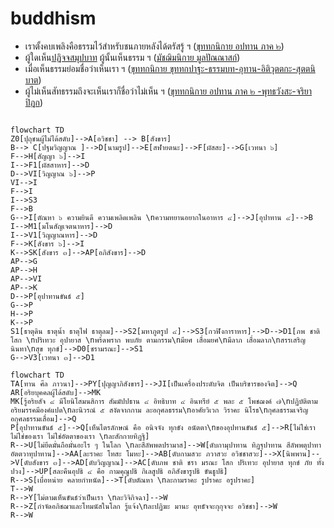 # buddhism
- เราตั้งคบเพลิงคือธรรมไว้สำหรับชนภายหลังได้ตรัสรู้ ฯ ([ขุททกนิกาย อปทาน ภาค ๒](https://84000.org/tipitaka/pitaka_item/r.php?B=33&A=8554&w=%E0%B8%95%E0%B8%B1%E0%B9%89%E0%B8%87%E0%B8%84%E0%B8%9A%E0%B9%80%E0%B8%9E%E0%B8%A5%E0%B8%B4%E0%B8%87%E0%B8%84%E0%B8%B7%E0%B8%AD%E0%B8%98%E0%B8%A3%E0%B8%A3%E0%B8%A1%E0%B9%84%E0%B8%A7%E0%B9%89%E0%B8%AA%E0%B8%B3%E0%B8%AB%E0%B8%A3%E0%B8%B1%E0%B8%9A%E0%B9%83%E0%B8%AB%E0%B9%89%E0%B8%84%E0%B8%99%E0%B8%A0%E0%B8%B2%E0%B8%A2%E0%B8%AB%E0%B8%A5%E0%B8%B1%E0%B8%87%E0%B9%84%E0%B8%94%E0%B9%89%E0%B8%95%E0%B8%A3%E0%B8%B1%E0%B8%AA%E0%B8%A3%E0%B8%B9%E0%B9%89))
- ผู้ใดเห็น[ปฏิจจสมุปบาท](https://kietpawpan.github.io/buddism/truth.html) ผู้นั้นเห็นธรรม ฯ ([มัชฌิมนิกาย มูลปัณณาสก์](https://84000.org/tipitaka/pitaka_item/r.php?B=12&A=6265&w=%E0%B8%9C%E0%B8%B9%E0%B9%89%E0%B9%83%E0%B8%94%E0%B9%80%E0%B8%AB%E0%B9%87%E0%B8%99%E0%B8%9B%E0%B8%8F%E0%B8%B4%E0%B8%88%E0%B8%88%E0%B8%AA%E0%B8%A1%E0%B8%B8%E0%B8%9B%E0%B8%9A%E0%B8%B2%E0%B8%97%20%E0%B8%9C%E0%B8%B9%E0%B9%89%E0%B8%99%E0%B8%B1%E0%B9%89%E0%B8%99%E0%B8%8A%E0%B8%B7%E0%B9%88%E0%B8%AD%20%E0%B8%A7%E0%B9%88%E0%B8%B2%E0%B9%80%E0%B8%AB%E0%B9%87%E0%B8%99%E0%B8%98%E0%B8%A3%E0%B8%A3%E0%B8%A1))
- เมื่อเห็นธรรมย่อมชื่อว่าเห็นเรา ฯ ([ขุททกนิกาย ขุททกปาฐะ-ธรรมบท-อุทาน-อิติวุตตกะ-สุตตนิบาต](https://84000.org/tipitaka/pitaka_item/r.php?B=25&A=6335&w=%E0%B9%80%E0%B8%A1%E0%B8%B7%E0%B9%88%E0%B8%AD%E0%B9%80%E0%B8%AB%E0%B9%87%E0%B8%99%E0%B8%98%E0%B8%A3%E0%B8%A3%E0%B8%A1%E0%B8%A2%E0%B9%88%E0%B8%AD%E0%B8%A1%E0%B8%8A%E0%B8%B7%E0%B9%88%E0%B8%AD%E0%B8%A7%E0%B9%88%E0%B8%B2%E0%B9%80%E0%B8%AB%E0%B9%87%E0%B8%99%E0%B9%80%E0%B8%A3%E0%B8%B2))
- ผู้ไม่เห็นสัทธรรมถึงจะเห็นเราก็ชื่อว่าไม่เห็น ฯ ([ขุททกนิกาย อปทาน ภาค ๒ -พุทธวังสะ-จริยาปิฎก](https://84000.org/tipitaka/pitaka_item/r.php?B=33&A=2822&w=%E0%B8%9C%E0%B8%B9%E0%B9%89%E0%B9%84%E0%B8%A1%E0%B9%88%E0%B9%80%E0%B8%AB%E0%B9%87%E0%B8%99%E0%B8%AA%E0%B8%B1%E0%B8%97%E0%B8%98%E0%B8%A3%E0%B8%A3%E0%B8%A1%E0%B8%96%E0%B8%B6%E0%B8%87%E0%B8%88%E0%B8%B0%E0%B9%80%E0%B8%AB%E0%B9%87%E0%B8%99%E0%B9%80%E0%B8%A3%E0%B8%B2%E0%B8%81%E0%B9%87%E0%B8%8A%E0%B8%B7%E0%B9%88%E0%B8%AD%E0%B8%A7%E0%B9%88%E0%B8%B2%E0%B9%84%E0%B8%A1%E0%B9%88%E0%B9%80%E0%B8%AB%E0%B9%87%E0%B8%99))

```mermaid

flowchart TD
Z0[ปุถุชนผู้ไม่ได้สดับ]-->A[อวิชชา] --> B[สังขาร]
B--> C[ปฐมวิญญาณ ]-->D[นามรูป]-->E[สฬายตนะ]-->F[ผัสสะ]-->G[เวทนา ๖]
F-->H[สัญญา ๖]-->I
I-->F1[ผัสสาหาร]-->D
D-->VI[วิญญาณ ๖]-->P
VI-->I
F-->I
I-->S3
F-->B
G-->I[ตัณหา ๖ ความยินดี ความเพลิดเพลิน \nความทยานอยากในอาหาร ๔]-->J[อุปาทาน ๔]-->B
I-->M1[มโนสัญเจตนาหาร]-->D
I-->V1[วิญญาณหาร]-->D
F-->K[สังขาร ๖]-->I
K-->SK[สังขาร ๓]-->AP[อภิสังขาร]-->D
AP-->G
AP-->H
AP-->VI
AP-->K
D-->P[อุปาทานขันธ์ ๕]
G-->P
H-->P
K-->P
S1[ธาตุดิน ธาตุน้ำ ธาตุไฟ ธาตุลม]-->S2[มหาภูตรูป ๔]-->S3[กวฬิงการาหาร]-->D-->D1[ภพ ชาติ โสก \nปริเทวะ อุปายาส \nพร้ดพราก พบภัย ตามกรรม\nมียศ เสื่อมยศ\nมีลาภ เสื่อมลาภ\nสรรเสริญ นินทา\nสุข ทุกข์]-->D0[ชรามรณะ]-->S1
G-->V3[เวทนา ๓]-->D1
```

```mermaid
flowchart TD
TA[ทาน ศีล ภาวนา]-->PY[ปุญญาภิสังขาร]-->JI[เป็นเครื่องประดับจิต เป็นบริขารของจิต]-->Q
AR[อริยบุคคลผู้ได้สดับ]-->MK
MK[รู้อริยสัจ ๔ มีโยนิโสมนสิการ สัมมัปปธาน ๔ อิทธิบาท ๔ อินทรีย์ ๕ พละ ๕ โพชฌงค์ ๗\nปฏิบัติตามอริยมรรคมีองค์แปด\nละนิวรณ์ ๕ สงัดจากกาม ละอกุศลธรรม\nอาศัยวิเวก วิราคะ นิโรธ\nกุศลธรรมเจริญ อกุศลธรรมเสื่อม]-->Q
P[อุปาทานขันธ์ ๕]-->Q[เห็นไตรลักษณ์ คือ อนิจจัง ทุกขัง อนัตตา\nของอุปทานขันธ์ ๕]-->R[ไม่ใช่เรา ไม่ใช่ของเรา ไม่ใช่อัตตาของเรา \nละสักกายทิฏฐิ]
R-->U[ไม่ยึดมั่นถือมั่นอะไร ๆ ในโลก \nละสีลัพพตปรามาส]-->W[ดับกามุปาทาน ทิฏฐุปาทาน สีลัพพตุปาทา อัตตวาทุปาทาน]-->AA[ละราคะ โทสะ โมหะ]-->AB[ดับกามสวะ ภวาสวะ อวิชชาสวะ]-->X[นิพพาน]-->V[ดับสังขาร ๓]-->AD[ดับวิญญาณ]-->AC[ดับภพ ชาติ ชรา มรณะ โสก ปริเทวะ อุปายาส ทุกข์ ภัย ทั้งปวง]-->UP[สละคืนอุปธิ ๔ คือ กามคุณูปธิ กิเลสูปธิ อภิสังขารูปธิ ขันธูปธิ]
R-->S[เบื่อหน่าย คลายกำหนัด]-->T[ดับตัณหา \nละกามราคะ รูปราคะ อรูปราคะ]
T-->W
R-->Y[ไม่ตามเห็นขันธ์ว่าเป็นเรา \nละวิจิกิจฉา]-->W
R-->Z[กำจัดอภิชฌาและโทมนัสในโลก รู้แจ้ง\nละปฏิฆะ มานะ อุทธัจจะกุกุจจะ อวิชชา]-->W
R-->W
```
